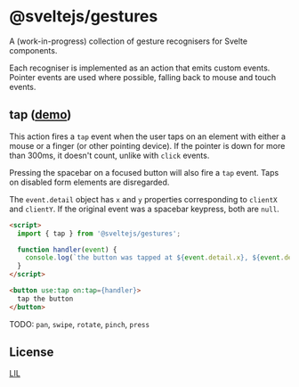# @sveltejs/gestures

A (work-in-progress) collection of gesture recognisers for Svelte components.

Each recogniser is implemented as an action that emits custom events. Pointer events are used where possible, falling back to mouse and touch events.


## tap ([demo](https://svelte.dev/repl/ffbdb659f2c52c8510bec42af3ffb0d1?version=3.0.0-beta.10))

This action fires a `tap` event when the user taps on an element with either a mouse or a finger (or other pointing device). If the pointer is down for more than 300ms, it doesn't count, unlike with `click` events.

Pressing the spacebar on a focused button will also fire a `tap` event. Taps on disabled form elements are disregarded.

The `event.detail` object has `x` and `y` properties corresponding to `clientX` and `clientY`. If the original event was a spacebar keypress, both are `null`.

```html
<script>
  import { tap } from '@sveltejs/gestures';

  function handler(event) {
    console.log(`the button was tapped at ${event.detail.x}, ${event.detail.y}`);
  }
</script>

<button use:tap on:tap={handler}>
  tap the button
</button>
```

TODO: `pan`, `swipe`, `rotate`, `pinch`, `press`


## License

[LIL](LICENSE)
